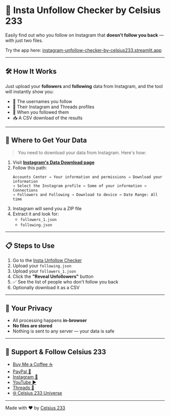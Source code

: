 # 📱 Insta Unfollow Checker by Celsius 233

Easily find out who you follow on Instagram that **doesn't follow you back** — with just two files.

Try the app here: [instagram-unfollow-checker-by-celsius233.streamlit.app](https://instagram-unfollow-checker-by-celsius233.streamlit.app)

---

## 🛠️ How It Works

Just upload your **followers** and **following** data from Instagram, and the tool will instantly show you:

- 📛 The usernames you follow
- 🔗 Their Instagram and Threads profiles
- 📅 When you followed them
- 📥 A CSV download of the results

---

## 🔽 Where to Get Your Data

> You need to download your data from Instagram. Here's how:

1. Visit **[Instagram's Data Download page](https://help.instagram.com/181231772500920)**
2. Follow this path:
    ```
    Accounts Center → Your information and permissions → Download your information
    → Select the Instagram profile → Some of your information → Connections
    → Followers and Following → Download to device → Date Range: All time
    ```
3. Instagram will send you a ZIP file
4. Extract it and look for:
   - `followers_1.json`
   - `following.json`

---

## 📋 Steps to Use

1. Go to the [Insta Unfollow Checker](https://instagram-unfollow-checker-by-celsius233.streamlit.app)
2. Upload your `following.json`
3. Upload your `followers_1.json`
4. Click the **"Reveal Unfollowers"** button
5. ✅ See the list of people who don't follow you back
6. Optionally download it as a CSV

---

## 🔐 Your Privacy

- All processing happens **in-browser**
- **No files are stored**
- Nothing is sent to any server — your data is safe

---

## 💬 Support & Follow Celsius 233

- [Buy Me a Coffee ☕](https://buymeacoffee.com/celsius233books)
- [PayPal 💸](https://paypal.me/celsius233books)
- [Instagram 📸](https://www.instagram.com/celsius233books)
- [YouTube ▶️](https://www.youtube.com/@Celsius233Books)
- [Threads 🧵](https://www.threads.net/@celsius233books)
- [🌐 Celsius 233 Universe](https://celsius233.com/universe)

---

Made with ❤️ by [Celsius 233](https://celsius233.com/)
